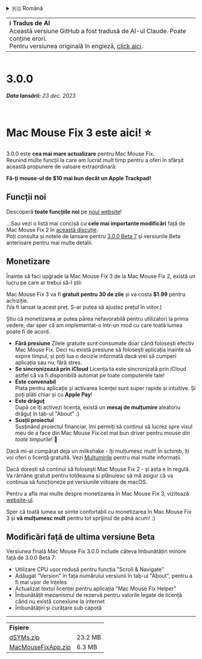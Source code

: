 <details>
<summary>🇷🇴 Română</summary>

[🇬🇧 English (GitHub)](https://github.com/noah-nuebling/mac-mouse-fix/releases/tag/3.0.0)\
[🇦🇩 Català](https://redirect.macmousefix.com/?target=mmf-release&tag=3.0.0&locale=ca)\
[🇩🇪 Deutsch](https://redirect.macmousefix.com/?target=mmf-release&tag=3.0.0&locale=de)\
[🇪🇸 Español](https://redirect.macmousefix.com/?target=mmf-release&tag=3.0.0&locale=es)\
[🇫🇷 Français](https://redirect.macmousefix.com/?target=mmf-release&tag=3.0.0&locale=fr)\
[🇮🇩 Indonesia](https://redirect.macmousefix.com/?target=mmf-release&tag=3.0.0&locale=id)\
[🇮🇹 Italiano](https://redirect.macmousefix.com/?target=mmf-release&tag=3.0.0&locale=it)\
[🇭🇺 Magyar](https://redirect.macmousefix.com/?target=mmf-release&tag=3.0.0&locale=hu)\
[🇳🇱 Nederlands](https://redirect.macmousefix.com/?target=mmf-release&tag=3.0.0&locale=nl)\
[🇵🇱 Polski](https://redirect.macmousefix.com/?target=mmf-release&tag=3.0.0&locale=pl)\
[🇧🇷 Português (Brasil)](https://redirect.macmousefix.com/?target=mmf-release&tag=3.0.0&locale=pt-BR)\
[🇵🇹 Português (Portugal)](https://redirect.macmousefix.com/?target=mmf-release&tag=3.0.0&locale=pt-PT)\
**🇷🇴 Română**\
[🇸🇪 Svenska](https://redirect.macmousefix.com/?target=mmf-release&tag=3.0.0&locale=sv)\
[🇻🇳 Tiếng Việt](https://redirect.macmousefix.com/?target=mmf-release&tag=3.0.0&locale=vi)\
[🇹🇷 Türkçe](https://redirect.macmousefix.com/?target=mmf-release&tag=3.0.0&locale=tr)\
[🇨🇿 Čeština](https://redirect.macmousefix.com/?target=mmf-release&tag=3.0.0&locale=cs)\
[🇬🇷 Ελληνικά](https://redirect.macmousefix.com/?target=mmf-release&tag=3.0.0&locale=el)\
[🇷🇺 Русский](https://redirect.macmousefix.com/?target=mmf-release&tag=3.0.0&locale=ru)\
[🇺🇦 Українська](https://redirect.macmousefix.com/?target=mmf-release&tag=3.0.0&locale=uk)\
[🇮🇱 עברית](https://redirect.macmousefix.com/?target=mmf-release&tag=3.0.0&locale=he)\
[🇸🇦 العربية](https://redirect.macmousefix.com/?target=mmf-release&tag=3.0.0&locale=ar)\
[🇮🇳 हिन्दी](https://redirect.macmousefix.com/?target=mmf-release&tag=3.0.0&locale=hi)\
[🇹🇭 ไทย](https://redirect.macmousefix.com/?target=mmf-release&tag=3.0.0&locale=th)\
[🇨🇳 中文 (简体)](https://redirect.macmousefix.com/?target=mmf-release&tag=3.0.0&locale=zh-Hans)\
[🇨🇳 中文 (繁體)](https://redirect.macmousefix.com/?target=mmf-release&tag=3.0.0&locale=zh-Hant)\
[🇭🇰 中文（香港)](https://redirect.macmousefix.com/?target=mmf-release&tag=3.0.0&locale=zh-HK)\
[🇯🇵 日本語](https://redirect.macmousefix.com/?target=mmf-release&tag=3.0.0&locale=ja)\
[🇰🇷 한국어](https://redirect.macmousefix.com/?target=mmf-release&tag=3.0.0&locale=ko)\
[Help translate Mac Mouse Fix to different languages!](https://github.com/noah-nuebling/mac-mouse-fix/discussions/731)
</details>
<table align=><td>
<b>ℹ️ Tradus de AI</b><br>
Această versiune GitHub a fost tradusă de AI-ul Claude. Poate conține erori.<br>
Pentru versiunea originală în engleză, <a href="https://github.com/noah-nuebling/mac-mouse-fix/releases/tag/3.0.0">click aici</a>.
</td></table>

<table></table>

# 3.0.0
***Data lansării:** 23 dec. 2023*

<br>

# Mac Mouse Fix 3 este aici! ⭐️

3.0.0 este **cea mai mare actualizare** pentru Mac Mouse Fix.\
Reunind multe funcții la care am lucrat mult timp pentru a oferi în sfârșit această propunere de valoare extraordinară:

**Fă-ți mouse-ul de $10 mai bun decât un Apple Trackpad!**

## Funcții noi

Descoperă **toate funcțiile noi** pe [noul website](http://macmousefix.com/)!

...Sau vezi o listă mai concisă cu **cele mai importante modificări** față de Mac Mouse Fix 2 în [această discuție](https://github.com/noah-nuebling/mac-mouse-fix/discussions/743#discussioncomment-7938922).\
Poți consulta și notele de lansare pentru [3.0.0 Beta 7](https://redirect.macmousefix.com/?target=mmf-release&tag=3.0.0-Beta-7&locale=ro) și versiunile Beta anterioare pentru mai multe detalii.

## Monetizare

Înainte să faci upgrade la Mac Mouse Fix 3 de la Mac Mouse Fix 2, există un lucru pe care ar trebui să-l știi:

Mac Mouse Fix 3 va fi **gratuit pentru 30 de zile** și va costa **$1.99** pentru achiziție.\
(Va fi lansat la acest preț. S-ar putea să ajustez prețul în viitor.)

Știu că monetizarea ar putea părea nefavorabilă pentru utilizatori la prima vedere, dar sper că am implementat-o într-un mod cu care toată lumea poate fi de acord.

- **Fără presiune**
   Zilele gratuite sunt consumate doar când folosești efectiv Mac Mouse Fix. Deci nu există presiune să folosești aplicația înainte să expire timpul, și poți lua o decizie informată dacă vrei să cumperi aplicația sau nu, fără stres.
- **Se sincronizează prin iCloud**
  Licența ta este sincronizată prin iCloud astfel că va fi disponibilă automat pe toate computerele tale!
- **Este convenabil**\
   Plata pentru aplicație și activarea licenței sunt super rapide și intuitive. Și poți plăti chiar și cu **Apple Pay**!
- **Este drăguț**\
   După ce îți activezi licența, există un **mesaj de mulțumire** aleatoriu drăguț în tab-ul "About" :)
- **Susții proiectul**\
   Susținând proiectul financiar, îmi permiți să continui să lucrez spre visul meu de a face din Mac Mouse Fix cel mai bun driver pentru mouse *din toate timpurile*! 🚀

Dacă mi-ai cumpărat deja un milkshake - îți mulțumesc mult! În schimb, îți voi oferi o licență gratuită. Vezi [Mulțumirile](https://github.com/noah-nuebling/mac-mouse-fix/blob/master/Acknowledgements.md#-paypal-donations) pentru mai multe informații.

Dacă dorești să continui să folosești Mac Mouse Fix 2 - și asta e în regulă. Va rămâne gratuit pentru totdeauna și plănuiesc să mă asigur că va continua să funcționeze pe versiunile viitoare de macOS.

Pentru a afla mai multe despre monetizarea în Mac Mouse Fix 3, vizitează [website-ul](https://macmousefix.com/#price).

Sper că toată lumea se simte confortabil cu monetizarea în Mac Mouse Fix 3 și **vă mulțumesc mult** pentru tot sprijinul de până acum! :)

## Modificări față de ultima versiune Beta

Versiunea finală Mac Mouse Fix 3.0.0 include câteva îmbunătățiri minore față de 3.0.0 Beta 7:

- Utilizare CPU ușor redusă pentru funcția "Scroll & Navigate"
- Adăugat "Version" în fața numărului versiunii în tab-ul "About", pentru a fi mai ușor de înțeles
- Actualizat textul licenței pentru aplicația "Mac Mouse Fix Helper"
- Îmbunătățit mecanismul de rezervă pentru valorile legate de licență când nu există conexiune la internet
- Îmbunătățiri și curățare sub capotă

---

<table align="start">
<tr>
    <td colspan=2>
        <b>Fișiere</b>
    </td>
</tr>
<tr>
    <td><a href="https://github.com/noah-nuebling/mac-mouse-fix/releases/download/3.0.0/dSYMs.zip">dSYMs.zip</a></td>
    <td>23.2 MB</td>
</tr>
<tr>
    <td><a href="https://github.com/noah-nuebling/mac-mouse-fix/releases/download/3.0.0/MacMouseFixApp.zip">MacMouseFixApp.zip</a></td>
    <td>6.3 MB</td>
</tr>
</table>